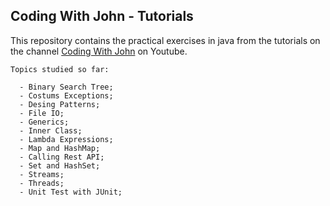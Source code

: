 ## Coding With John - Tutorials

This repository contains the practical exercises in java from the tutorials on the channel [Coding With John](https://www.youtube.com/@CodingWithJohn) on Youtube.

```
Topics studied so far:

  - Binary Search Tree;
  - Costums Exceptions;
  - Desing Patterns;
  - File IO;
  - Generics;
  - Inner Class;
  - Lambda Expressions;
  - Map and HashMap;
  - Calling Rest API;
  - Set and HashSet;
  - Streams;
  - Threads;
  - Unit Test with JUnit;
  
```


